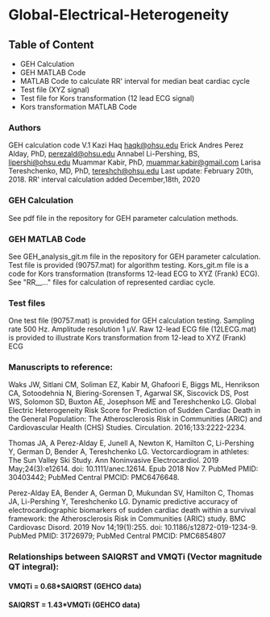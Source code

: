 # Global-Electrical-Heterogeneity

## Table of Content
  - GEH Calculation
  - GEH MATLAB Code
  - MATLAB Code to calculate RR' interval for median beat cardiac cycle
  - Test file (XYZ signal)
  - Test file for Kors transformation (12 lead ECG signal)
  - Kors transformation MATLAB Code
  
### Authors
GEH calculation code V.1
Kazi Haq <haqk@ohsu.edu> 
Erick Andres Perez Alday, PhD, <perezald@ohsu.edu>
Annabel Li-Pershing, BS, <lipershi@ohsu.edu>
Muammar Kabir, PhD, <muammar.kabir@gmail.com>
Larisa Tereshchenko, MD, PhD, <tereshch@ohsu.edu>
Last update: February 20th, 2018. RR' interval calculation added December,18th, 2020
  
### GEH Calculation
See pdf file in the repository for GEH parameter calculation methods.

### GEH MATLAB Code
See GEH_analysis_git.m file in the repository for GEH parameter calculation. Test file is provided (90757.mat) for algorithm testing.
Kors_git.m file is a code for Kors transformation (transforms 12-lead ECG to XYZ (Frank) ECG). See "RR__..." files for calculation of represented cardiac cycle.

### Test files
One test file (90757.mat) is provided for GEH calculation testing. Sampling rate 500 Hz. Amplitude resolution 1 µV.
Raw 12-lead ECG file (12LECG.mat) is provided to illustrate Kors transformation from 12-lead to XYZ (Frank) ECG

### Manuscripts to reference:
Waks JW, Sitlani CM, Soliman EZ, Kabir M, Ghafoori E, Biggs ML, Henrikson CA, Sotoodehnia N, Biering-Sorensen T, Agarwal SK, Siscovick DS, Post WS, Solomon SD, Buxton AE, Josephson ME and Tereshchenko LG. Global Electric Heterogeneity Risk Score for Prediction of Sudden Cardiac Death in the General Population: The Atherosclerosis Risk in Communities (ARIC) and Cardiovascular Health (CHS) Studies. Circulation. 2016;133:2222-2234.

Thomas JA, A Perez-Alday E, Junell A, Newton K, Hamilton C, Li-Pershing Y, German D, Bender A, Tereshchenko LG. Vectorcardiogram in athletes: The Sun Valley Ski Study. Ann Noninvasive Electrocardiol. 2019 May;24(3):e12614. doi: 10.1111/anec.12614. Epub 2018 Nov 7. PubMed PMID: 30403442; PubMed Central PMCID: PMC6476648.

Perez-Alday EA, Bender A, German D, Mukundan SV, Hamilton C, Thomas JA, Li-Pershing Y, Tereshchenko LG. Dynamic predictive accuracy of electrocardiographic biomarkers of sudden cardiac death within a survival framework: the Atherosclerosis Risk in Communities (ARIC) study. BMC Cardiovasc Disord. 2019 Nov 14;19(1):255. doi: 10.1186/s12872-019-1234-9. PubMed PMID: 31726979; PubMed Central PMCID: PMC6854807

### Relationships between SAIQRST and VMQTi (Vector magnitude QT integral):
#### VMQTi = 0.68*SAIQRST (GEHCO data)
#### SAIQRST = 1.43*VMQTi (GEHCO data)

